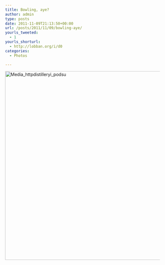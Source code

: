 ```yaml
---
title: Bowling, aye?
author: admin
type: posts
date: 2011-11-09T21:13:50+00:00
url: /posts/2011/11/09/bowling-aye/
yourls_tweeted:
  - 1
yourls_shorturl:
  - http://lobban.org/i/d0
categories:
  - Photos

---
```

<div class='posterous_autopost'>
  <a href="http://instagr.am/p/TbhZJ/"></p> 
  
  <div class='p_embed p_image_embed'>
    <a href="http://getfile2.posterous.com/getfile/files.posterous.com/nonimage/aHBJBrFJfjEqhFbbmlkcoChbxFixGqvJcsfuEsqvwgBuhCvwvsaddzaGvAzv/media_httpdistilleryi_podsu.jpg.scaled1000.jpg"><img alt="Media_httpdistilleryi_podsu" height="612" src="https://getfile2.posterous.com/getfile/files.posterous.com/nonimage/aHBJBrFJfjEqhFbbmlkcoChbxFixGqvJcsfuEsqvwgBuhCvwvsaddzaGvAzv/media_httpdistilleryi_podsu.jpg.scaled1000.jpg" width="612" /></a>
  </div>
  
  <p>
    </a></div>